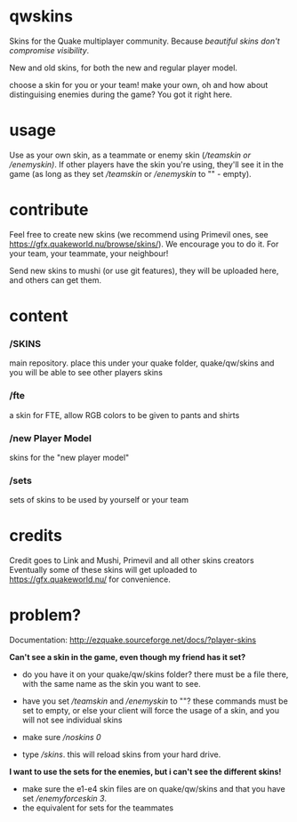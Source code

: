 # qwskins
Skins for the Quake multiplayer community. Because *beautiful skins don't compromise visibility*.

New and old skins, for both the new and regular player model.

choose a skin for you or your team! make your own, oh and how about distinguising enemies during the game? You got it right here.

# usage
Use as your own skin, as a teammate or enemy skin (*/teamskin or /enemyskin)*. If other players have the skin you're using, they'll see it in the game (as long as they set */teamskin* or */enemyskin* to "" - empty).

# contribute
Feel free to create new skins (we recommend using Primevil ones, see  https://gfx.quakeworld.nu/browse/skins/). We encourage you to do it. For your team, your teammate, your neighbour!

Send new skins to mushi (or use git features), they will be uploaded here, and others can get them.

# content
### /SKINS 
main repository. place this under your quake folder, quake/qw/skins and you will be able to see other players skins

### /fte 
a skin for FTE, allow RGB colors to be given to pants and shirts

### /new Player Model 
skins for the "new player model"

### /sets
sets of skins to be used by yourself or your team

# credits
Credit goes to Link and Mushi, Primevil and all other skins creators
Eventually some of these skins will get uploaded to https://gfx.quakeworld.nu/ for convenience.

# problem?
Documentation: http://ezquake.sourceforge.net/docs/?player-skins

**Can't see a skin in the game, even though my friend has it set?**
- do you have it on your quake/qw/skins folder? there must be a file there, with the same name as the skin you want to see.

- have you set  */teamskin* and */enemyskin* to ""? these commands must be set to empty, or else your client will force the usage of a skin, and you will not see individual skins

- make sure */noskins 0* 

- type */skins*. this will reload skins from your hard drive.

**I want to use the sets for the enemies, but i can't see the different skins!**
- make sure the e1-e4 skin files are on quake/qw/skins and that you have set */enemyforceskin 3*. 
- the equivalent for sets for the teammates

